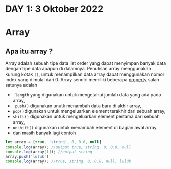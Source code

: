 # DAY 1: 3 Oktober 2022

# Array
## Apa itu array ?
Array adalah sebuah tipe data list order yang dapat menyimpan banyak data dengan tipe data apapun di dalamnya.
Penulisan array menggunakan kurung kotak `[]`, untuk menampilkan data array dapat menggunakan nomor index yang dimulai dari 0.
Array sendiri memiliki beberapa [property](https://developer.mozilla.org/en-US/docs/Web/JavaScript/Reference/Global_Objects/Array?retiredLocale=id)
salah satunya adalah 
- `.length` yang digunakan untuk mengetahui jumlah data yang ada pada array, 
- `.push()` digunakan unutk menambah data baru di akhir array, 
- `pop()`digunakan untuk mengeluarkan element terakhir dari sebuah array,
- `shift()` digunakan untuk mengeluarkan element pertama dari sebuah array,
- `unshift()` digunakan untuk menambah element di bagian awal array.
- dan masih banyak lagi
contoh 
```javascript
let array = [true, 'string', 8, 0.8, null]
console.log(array); //output true, string, 8, 0.8, null
console.log(array[1]); //output string
array.push('luluk')
console.log(array); //true, string, 8, 0.8, null, luluk
```


